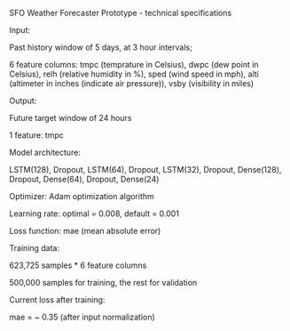 SFO Weather Forecaster Prototype - technical specifications


Input:

Past history window of 5 days, at 3 hour intervals;

6 feature columns: tmpc (temprature in Celsius),
                   dwpc (dew point in Celsius),
                   relh (relative humidity in %),
                   sped (wind speed in mph),
                   alti (altimeter in inches (indicate air pressure)),
                   vsby (visibility in miles)


Output:

Future target window of 24 hours

1 feature: tmpc


Model architecture:

LSTM(128), Dropout, LSTM(64), Dropout, LSTM(32), Dropout, Dense(128), Dropout, Dense(64), Dropout, Dense(24)

Optimizer: Adam optimization algorithm

Learning rate: optimal = 0.008, default = 0.001

Loss function: mae (mean absolute error)


Training data:

623,725 samples * 6 feature columns

500,000 samples for training, the rest for validation


Current loss after training:

mae = ~ 0.35 (after input normalization)
